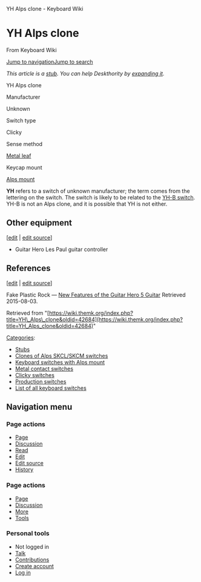 YH Alps clone - Keyboard Wiki

YH Alps clone
=============

From Keyboard Wiki 

[Jump to navigation](https://wiki.themk.org/index.php/YH_Alps_clone#column-one)[Jump to search](https://wiki.themk.org/index.php/YH_Alps_clone#searchInput)

*This article is a [stub](https://wiki.themk.org/index.php/Deskthority:stub "Deskthority:stub"). You can help Deskthority by [expanding it](https://wiki.themk.org/index.php?title=YH_Alps_clone&action=edit).*

YH Alps clone

Manufacturer

Unknown

Switch type

Clicky

Sense method

[Metal leaf](https://wiki.themk.org/index.php/Contact_mechanism#Metal_leaf "Contact mechanism")

Keycap mount

[Alps mount](https://wiki.themk.org/index.php/Keycap_mount#Alps_mount "Keycap mount")

**YH** refers to a switch of unknown manufacturer; the term comes from the lettering on the switch. The switch is likely to be related to the [YH-B switch](https://wiki.themk.org/index.php/YH-B_switch "YH-B switch"). YH-B is not an Alps clone, and it is possible that YH is not either.

Other equipment
---------------

\[[edit](https://wiki.themk.org/index.php?title=YH_Alps_clone&veaction=edit&section=1 "Edit section: Other equipment") | [edit source](https://wiki.themk.org/index.php?title=YH_Alps_clone&action=edit&section=1 "Edit section's source code: Other equipment")\]

*   Guitar Hero Les Paul guitar controller<ref name="Fake-Plastic" />

References
----------

\[[edit](https://wiki.themk.org/index.php?title=YH_Alps_clone&veaction=edit&section=2 "Edit section: References") | [edit source](https://wiki.themk.org/index.php?title=YH_Alps_clone&action=edit&section=2 "Edit section's source code: References")\]

<references> <ref name="Fake-Plastic">Fake Plastic Rock — [New Features of the Guitar Hero 5 Guitar](http://www.fakeplasticrock.com/2009/09/new-features-of-the-guitar-hero-5-guitar/) Retrieved 2015-08-03.</ref> </references>

Retrieved from "[https://wiki.themk.org/index.php?title=YH\_Alps\_clone&oldid=42684](https://wiki.themk.org/index.php?title=YH_Alps_clone&oldid=42684)"

[Categories](https://wiki.themk.org/index.php/Special:Categories "Special:Categories"):

*   [Stubs](https://wiki.themk.org/index.php/Category:Stubs "Category:Stubs")
*   [Clones of Alps SKCL/SKCM switches](https://wiki.themk.org/index.php/Category:Clones_of_Alps_SKCL/SKCM_switches "Category:Clones of Alps SKCL/SKCM switches")
*   [Keyboard switches with Alps mount](https://wiki.themk.org/index.php/Category:Keyboard_switches_with_Alps_mount "Category:Keyboard switches with Alps mount")
*   [Metal contact switches](https://wiki.themk.org/index.php/Category:Metal_contact_switches "Category:Metal contact switches")
*   [Clicky switches](https://wiki.themk.org/index.php/Category:Clicky_switches "Category:Clicky switches")
*   [Production switches](https://wiki.themk.org/index.php/Category:Production_switches "Category:Production switches")
*   [List of all keyboard switches](https://wiki.themk.org/index.php/Category:List_of_all_keyboard_switches "Category:List of all keyboard switches")

Navigation menu
---------------

### Page actions

*   [Page](https://wiki.themk.org/index.php/YH_Alps_clone "View the content page [c]")
*   [Discussion](https://wiki.themk.org/index.php?title=Talk:YH_Alps_clone&action=edit&redlink=1 "Discussion about the content page (page does not exist) [t]")
*   [Read](https://wiki.themk.org/index.php/YH_Alps_clone)
*   [Edit](https://wiki.themk.org/index.php?title=YH_Alps_clone&veaction=edit "Edit this page [v]")
*   [Edit source](https://wiki.themk.org/index.php?title=YH_Alps_clone&action=edit "Edit the source code of this page [e]")
*   [History](https://wiki.themk.org/index.php?title=YH_Alps_clone&action=history "Past revisions of this page [h]")

### Page actions

*   [Page](https://wiki.themk.org/index.php/YH_Alps_clone "Page")
*   [Discussion](https://wiki.themk.org/index.php?title=Talk:YH_Alps_clone&action=edit&redlink=1 " (page does not exist)")
*   [More](https://wiki.themk.org/index.php/YH_Alps_clone#p-cactions)
*   [Tools](https://wiki.themk.org/index.php/YH_Alps_clone#p-tb "Tools")

### Personal tools

*   Not logged in
*   [Talk](https://wiki.themk.org/index.php/Special:MyTalk "Discussion about edits from this IP address [n]")
*   [Contributions](https://wiki.themk.org/index.php/Special:MyContributions "A list of edits made from this IP address [y]")
*   [Create account](https://wiki.themk.org/index.php?title=Special:CreateAccount&returnto=YH+Alps+clone "You are encouraged to create an account and log in; however, it is not mandatory")
*   [Log in](https://wiki.themk.org/index.php?title=Special:UserLogin&returnto=YH+Alps+clone "You are encouraged to log in; however, it is not mandatory [o]")

[](https://wiki.themk.org/index.php/Main_Page) [](https://wiki.themk.org/index.php/YH_Alps_clone#sidebar "Jump to navigation")[](https://wiki.themk.org/index.php/YH_Alps_clone#p-personal "user tools")[](https://wiki.themk.org/index.php/YH_Alps_clone#globalWrapper "back to top")